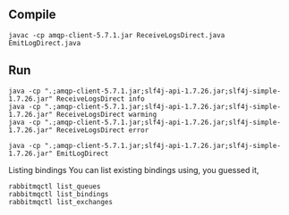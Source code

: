 ## Compile

```
javac -cp amqp-client-5.7.1.jar ReceiveLogsDirect.java EmitLogDirect.java
```

## Run

```
java -cp ".;amqp-client-5.7.1.jar;slf4j-api-1.7.26.jar;slf4j-simple-1.7.26.jar" ReceiveLogsDirect info
java -cp ".;amqp-client-5.7.1.jar;slf4j-api-1.7.26.jar;slf4j-simple-1.7.26.jar" ReceiveLogsDirect warming
java -cp ".;amqp-client-5.7.1.jar;slf4j-api-1.7.26.jar;slf4j-simple-1.7.26.jar" ReceiveLogsDirect error

```

```
java -cp ".;amqp-client-5.7.1.jar;slf4j-api-1.7.26.jar;slf4j-simple-1.7.26.jar" EmitLogDirect

```

Listing bindings
You can list existing bindings using, you guessed it,

```
rabbitmqctl list_queues
rabbitmqctl list_bindings
rabbitmqctl list_exchanges
```
